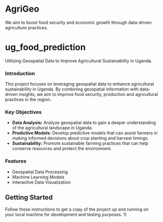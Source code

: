 # AgriGeo
We aim to boost food security and economic growth through data-driven agriculture practices.

# ug_food_prediction
Utilizing Geospatial Data to Improve Agricultural Sustainability in Uganda.

### Introduction
This project focuses on leveraging geospatial data to enhance agricultural sustainability in Uganda. By combining geospatial information with data-driven insights, we aim to improve food security, production and agricultural practices in the region.

### Key Objectives
- **Data Analysis:** Analyze geospatial data to gain a deeper understanding of the agricultural landscape in Uganda.
- **Predictive Models:** Develop predictive models that can assist farmers in making informed decisions about crop planting and harvest timings.
- **Sustainability:** Promote sustainable farming practices that can help conserve resources and protect the environment.

### Features
- Geospatial Data Processing
- Machine Learning Models
- Interactive Data Visualization

## Getting Started
Follow these instructions to get a copy of the project up and running on your local machine for development and testing purposes.
1)
